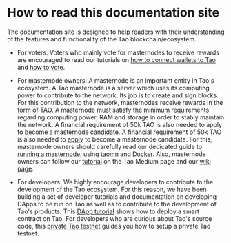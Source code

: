 # How to read this documentation site
The documentation site is designed to help readers 
with their understanding of the features and functionality of the Tao blockchain/ecosystem.

* For voters: Voters who mainly vote for masternodes to receive rewards are 
encouraged to read our tutorials on [how to connect wallets to Tao](https://taoblockchain.github.io/docs/get-started/wallet/) and [how to vote](https://taoblockchain.github.io/docs/get-started/voting/).

* For masternode owners: A masternode is an important entity in Tao's ecosystem.
A Tao masternode is a server which uses its computing power to 
contribute to the network. Its job is to create and sign blocks. 
For this contribution to the network, masternodes receive rewards in 
the form of TAO.
A masternode must satisfy the [minimum requirements](https://taoblockchain.github.io/docs/masternode/requirements/) regarding computing power, RAM and storage in order to stably maintain the network. A financial requirement of 50k TAO is also needed to apply to become a masternode candidate.
A financial requirement of 50k TAO is also needed to [apply](https://taoblockchain.github.io/docs/masternode/applying/) 
to become a masternode candidate.
For this, masternode owners should carefully read our dedicated guide to [running a masternode](https://taoblockchain.github.io/docs/masternode/masternode-setup-guide/), 
using [taomn](https://taoblockchain.github.io/docs/masternode/tmn/) and [Docker](https://taoblockchain.github.io/docs/masternode/docker/).
Also, masternode owners can follow our [tutorial](https://medium.com/taoblockchain/how-to-run-a-tao-masternode-from-a-to-z-3793752dc3d1) on the Tao Medium page 
and our [wiki page](https://github.com/Tao-Network/docs/wiki).


* For developers: We highly encourage developers to contribute to the development of 
the Tao ecosystem.
For this reason, we have been building a set of developer tutorials and documentation 
on developing DApps to be run on Tao as well as to contribute to the development
of Tao's products.
This [DApp tutorial](/advance/dappdeploytuto/) shows how to deploy a smart contract 
on Tao.
For developers who are curious about Tao's source code, this 
[private Tao testnet](https://taoblockchain.github.io/docs/get-started/run-node/) guides you how to setup 
a private Tao testnet.
